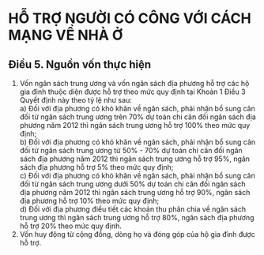 # HỖ TRỢ NGƯỜI CÓ CÔNG VỚI CÁCH MẠNG VỀ NHÀ Ở

## Điều 5. Nguồn vốn thực hiện  
1. Vốn ngân sách trung ương và vốn ngân sách địa phương hỗ trợ các hộ gia đình thuộc diện được hỗ trợ theo mức quy định tại Khoản 1 Điều 3 Quyết định này theo tỷ lệ như sau:  
a) Đối với địa phương có khó khăn về ngân sách, phải nhận bổ sung cân đối từ ngân sách trung ương trên 70% dự toán chi cân đối ngân sách địa phương năm 2012 thì ngân sách trung ương hỗ trợ 100% theo mức quy định;  
b) Đối với địa phương có khó khăn về ngân sách, phải nhận bổ sung cân đối từ ngân sách trung ương từ 50% - 70% dự toán chi cân đối ngân sách địa phương năm 2012 thì ngân sách trung ương hỗ trợ 95%, ngân sách địa phương hỗ trợ 5% theo mức quy định;  
c) Đối với địa phương có khó khăn về ngân sách, phải nhận bổ sung cân đối từ ngân sách trung ương dưới 50% dự toán chi cân đối ngân sách địa phương năm 2012 thì ngân sách trung ương hỗ trợ 90%, ngân sách địa phương hỗ trợ 10% theo mức quy định;  
d) Đối với địa phương điều tiết các khoản thu phân chia về ngân sách trung ương thì ngân sách trung ương hỗ trợ 80%, ngân sách địa phương hỗ trợ 20% theo mức quy định.  
2. Vốn huy động từ cộng đồng, dòng họ và đóng góp của hộ gia đình được hỗ trợ.